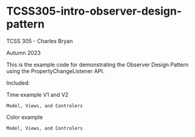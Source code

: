 # TCSS305-intro-observer-design-pattern

TCSS 305 - Charles Bryan

Autumn 2023

This is the example code for demonstrating the Observer Design Pattern using the PropertyChangeListener API.

Included:

Time example V1 and V2

    Model, Views, and Controlers

Color example

    Model, Views, and Controlers    

